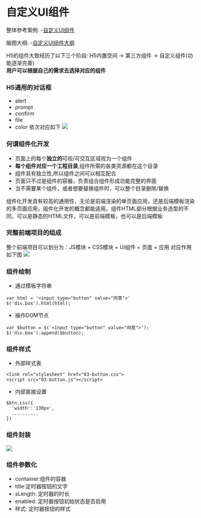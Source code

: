 # 自定义UI组件

整体参考案例: -[自定义UI组件](https://spa.wangding.in/chapters/ch07-diy-ui-component.html)  

脑图大纲: -[自定义UI组件大纲](https://naotu.baidu.com/file/529af44e87eb1ed5566b54b2f23771c0?token=57398acc13e8604d)

H5的组件大致经历了以下三个阶段: 
H5内置空间 -> 第三方组件 -> 自定义组件(功能逐渐完善)  
**用户可以根据自己的需求去选择对应的组件**  



### H5通用的对话框
+ alert
+ prompt
+ confirm
+ file 
+ color
依次对应如下
![](https://s1.ax1x.com/2020/08/30/db4f0J.png)



### 何谓组件化开发
+ 页面上的每个**独立的**可视/可交互区域视为一个组件
+ **每个组件对应一个工程目录**,组件所需的各类资源都在这个目录
+ 组件具有独立性,所以组件之间可以相互配合
+ 页面只不过是组件的容器，负责组合组件形成功能完整的界面
+ 当不需要某个组件，或者想要替换组件时，可以整个目录删除/替换 

组件化开发具有较高的通用性，无论是前端渲染的单页面应用，还是后端模板渲染的多页面应用，组件化开发的概念都能适用。组件HTML部分根据业务选型的不同，可以是静态的HTML文件，可以是前端模板，也可以是后端模板



### 完整前端项目的组成
整个前端项目可以划分为：JS模块 + CSS模块 + UI组件 + 页面 + 应用
对应作用如下图
![](https://s1.ax1x.com/2020/08/30/dbHGfs.png)



### 组件绘制
+ 通过模板字符串
```
var html = '<input type="button" value="同意">'
$('div.box').html(html);
```
+ 操作DOM节点
```
var $button = $('<input type="button" value="同意">');
$('div.box').append($button);
```

### 组件样式
+ 外部样式表
```
<link rel="stylesheet" href="03-button.css">
<script src="03-button.js"></script>
```
+ 内部直接设置
```
$btn.css({
  'width':'130px',
  ..........
})
```

### 组件封装
![](https://s1.ax1x.com/2020/08/30/dbqJs0.md.png)


### 组件参数化
+ container:组件的容器
+ title:定时器按钮的文字
+ sLength: 定时器的时长
+ enabled: 定时器按钮初始状态是否启用
+ 样式: 定时器按钮的样式
